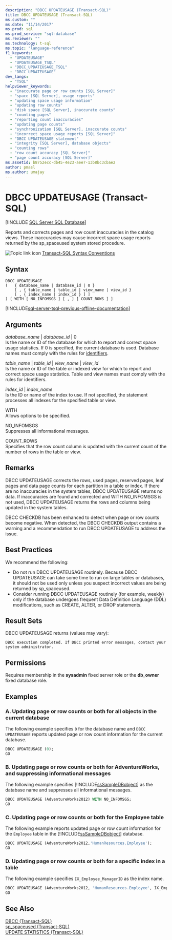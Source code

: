 ```yaml
---
description: "DBCC UPDATEUSAGE (Transact-SQL)"
title: DBCC UPDATEUSAGE (Transact-SQL)
ms.custom: ""
ms.date: "11/14/2017"
ms.prod: sql
ms.prod_service: "sql-database"
ms.reviewer: ""
ms.technology: t-sql
ms.topic: "language-reference"
f1_keywords: 
  - "UPDATEUSAGE"
  - "UPDATEUSAGE_TSQL"
  - "DBCC_UPDATEUSAGE_TSQL"
  - "DBCC UPDATEUSAGE"
dev_langs: 
  - "TSQL"
helpviewer_keywords: 
  - "inaccurate page or row counts [SQL Server]"
  - "space [SQL Server], usage reports"
  - "updating space usage information"
  - "updating row counts"
  - "disk space [SQL Server], inaccurate counts"
  - "counting pages"
  - "reporting count inaccuracies"
  - "updating page counts"
  - "synchronization [SQL Server], inaccurate counts"
  - "incorrect space usage reports [SQL Server]"
  - "DBCC UPDATEUSAGE statement"
  - "integrity [SQL Server], database objects"
  - "counting rows"
  - "row count accuracy [SQL Server]"
  - "page count accuracy [SQL Server]"
ms.assetid: b8752ecc-db45-4e23-aee7-13b8bc3cbae2
author: pmasl
ms.author: umajay
---
```


# DBCC UPDATEUSAGE (Transact-SQL)

[!INCLUDE [SQL Server SQL Database](../../includes/applies-to-version/sql-asdb.md)]

Reports and corrects pages and row count inaccuracies in the catalog views. These inaccuracies may cause incorrect space usage reports returned by the sp_spaceused system stored procedure.
  
![Topic link icon](../../database-engine/configure-windows/media/topic-link.gif "Topic link icon") [Transact-SQL Syntax Conventions](../../t-sql/language-elements/transact-sql-syntax-conventions-transact-sql.md)
  
## Syntax  
  
```syntaxsql
DBCC UPDATEUSAGE   
(   { database_name | database_id | 0 }   
    [ , { table_name | table_id | view_name | view_id }   
    [ , { index_name | index_id } ] ]   
) [ WITH [ NO_INFOMSGS ] [ , ] [ COUNT_ROWS ] ]   
```  
  
[!INCLUDE[sql-server-tsql-previous-offline-documentation](../../includes/sql-server-tsql-previous-offline-documentation.md)]

## Arguments
*database_name* \| *database_id* \| 0  
Is the name or ID of the database for which to report and correct space usage statistics. If 0 is specified, the current database is used. Database names must comply with the rules for [identifiers](../../relational-databases/databases/database-identifiers.md).  
  
*table_name* \| *table_id* \| *view_name* \| *view_id*  
Is the name or ID of the table or indexed view for which to report and correct space usage statistics. Table and view names must comply with the rules for identifiers.  
  
*index_id* \| *index_name*  
Is the ID or name of the index to use. If not specified, the statement processes all indexes for the specified table or view.  
  
WITH  
Allows options to be specified.  
  
NO_INFOMSGS  
Suppresses all informational messages.  
  
COUNT_ROWS  
Specifies that the row count column is updated with the current count of the number of rows in the table or view.  
  
## Remarks  
DBCC UPDATEUSAGE corrects the rows, used pages, reserved pages, leaf pages and data page counts for each partition in a table or index. If there are no inaccuracies in the system tables, DBCC UPDATEUSAGE returns no data. If inaccuracies are found and corrected and WITH NO_INFOMSGS is not used, DBCC UPDATEUSAGE returns the rows and columns being updated in the system tables.
  
DBCC CHECKDB has been enhanced to detect when page or row counts become negative. When detected, the DBCC CHECKDB output contains a warning and a recommendation to run DBCC UPDATEUSAGE to address the issue.
  
## Best Practices  
We recommend the following:
-   Do not run DBCC UPDATEUSAGE routinely. Because DBCC UPDATEUSAGE can take some time to run on large tables or databases, it should not be used only unless you suspect incorrect values are being returned by sp_spaceused.
-   Consider running DBCC UPDATEUSAGE routinely (for example, weekly) only if the database undergoes frequent Data Definition Language (DDL) modifications, such as CREATE, ALTER, or DROP statements.  
  
## Result Sets  
DBCC UPDATEUSAGE returns (values may vary):
  
`DBCC execution completed. If DBCC printed error messages, contact your system administrator.`
  
## Permissions  
Requires membership in the **sysadmin** fixed server role or the **db_owner** fixed database role.
  
## Examples  
  
### A. Updating page or row counts or both for all objects in the current database  
The following example specifies `0` for the database name and `DBCC UPDATEUSAGE` reports updated page or row count information for the current database.
  
```sql
DBCC UPDATEUSAGE (0);  
GO  
```  
  
### B. Updating page or row counts or both for AdventureWorks, and suppressing informational messages  
The following example specifies [!INCLUDE[ssSampleDBobject](../../includes/sssampledbobject-md.md)] as the database name and suppresses all informational messages.
  
```sql
DBCC UPDATEUSAGE (AdventureWorks2012) WITH NO_INFOMSGS;   
GO  
```  
  
### C. Updating page or row counts or both for the Employee table  
The following example reports updated page or row count information for the `Employee` table in the [!INCLUDE[ssSampleDBobject](../../includes/sssampledbobject-md.md)] database.
  
```sql
DBCC UPDATEUSAGE (AdventureWorks2012,'HumanResources.Employee');  
GO  
```  
  
### D. Updating page or row counts or both for a specific index in a table  
 The following example specifies `IX_Employee_ManagerID` as the index name.  
  
```sql
DBCC UPDATEUSAGE (AdventureWorks2012, 'HumanResources.Employee', IX_Employee_OrganizationLevel_OrganizationNode);  
GO  
```  
  
## See Also  
[DBCC &#40;Transact-SQL&#41;](../../t-sql/database-console-commands/dbcc-transact-sql.md)  
[sp_spaceused &#40;Transact-SQL&#41;](../../relational-databases/system-stored-procedures/sp-spaceused-transact-sql.md)  
[UPDATE STATISTICS &#40;Transact-SQL&#41;](../../t-sql/statements/update-statistics-transact-sql.md)
  
  
